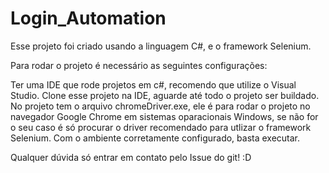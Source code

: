 # Login_Automation
Esse projeto foi criado usando a linguagem C#, e o framework Selenium.

Para rodar o projeto é necessário as seguintes configurações:

Ter uma IDE que rode projetos em c#, recomendo que utilize o Visual Studio.
Clone esse projeto na IDE, aguarde até todo o projeto ser buildado.
No projeto tem o arquivo chromeDriver.exe, ele é para rodar o projeto no navegador Google Chrome em sistemas oparacionais Windows, se não for o seu caso é só procurar o driver recomendado para utlizar o framework Selenium.
Com o ambiente corretamente configurado, basta executar.

Qualquer dúvida só entrar em contato pelo Issue do git! :D
